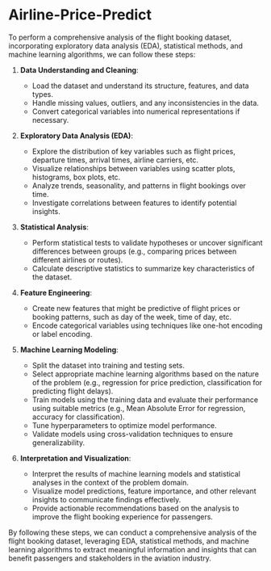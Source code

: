 # Airline-Price-Predict
To perform a comprehensive analysis of the flight booking dataset, incorporating exploratory data analysis (EDA), statistical methods, and machine learning algorithms, we can follow these steps:

1. **Data Understanding and Cleaning**:
   - Load the dataset and understand its structure, features, and data types.
   - Handle missing values, outliers, and any inconsistencies in the data.
   - Convert categorical variables into numerical representations if necessary.

2. **Exploratory Data Analysis (EDA)**:
   - Explore the distribution of key variables such as flight prices, departure times, arrival times, airline carriers, etc.
   - Visualize relationships between variables using scatter plots, histograms, box plots, etc.
   - Analyze trends, seasonality, and patterns in flight bookings over time.
   - Investigate correlations between features to identify potential insights.

3. **Statistical Analysis**:
   - Perform statistical tests to validate hypotheses or uncover significant differences between groups (e.g., comparing prices between different airlines or routes).
   - Calculate descriptive statistics to summarize key characteristics of the dataset.

4. **Feature Engineering**:
   - Create new features that might be predictive of flight prices or booking patterns, such as day of the week, time of day, etc.
   - Encode categorical variables using techniques like one-hot encoding or label encoding.

5. **Machine Learning Modeling**:
   - Split the dataset into training and testing sets.
   - Select appropriate machine learning algorithms based on the nature of the problem (e.g., regression for price prediction, classification for predicting flight delays).
   - Train models using the training data and evaluate their performance using suitable metrics (e.g., Mean Absolute Error for regression, accuracy for classification).
   - Tune hyperparameters to optimize model performance.
   - Validate models using cross-validation techniques to ensure generalizability.

6. **Interpretation and Visualization**:
   - Interpret the results of machine learning models and statistical analyses in the context of the problem domain.
   - Visualize model predictions, feature importance, and other relevant insights to communicate findings effectively.
   - Provide actionable recommendations based on the analysis to improve the flight booking experience for passengers.

By following these steps, we can conduct a comprehensive analysis of the flight booking dataset, leveraging EDA, statistical methods, and machine learning algorithms to extract meaningful information and insights that can benefit passengers and stakeholders in the aviation industry.
